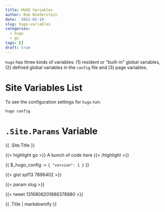 ```yaml
---
title: HUGO Variables
author: Rob Wiederstein
date: '2021-02-19'
slug: hugo-variables
categories:
  - hugo
  - go
tags: []
draft: true
---
```


`hugo` has three kinds of variables:  (1) resident or "built-in" global variables, (2) defined global variables in the `config` file and (3) page variables.

# Site Variables List

To see the configuration settings for `hugo` run:

```
hugo config
```


# `.Site.Params` Variable




<p>{{ .Site.Title }}</p>

{{< highlight go >}} A bunch of code here {{< /highlight >}}


{{ $_hugo_config := `{ "version": 1 }` }}

{{< gist spf13 7896402 >}}

{{< param slug >}}

{{< tweet 1316806201888378880 >}}

{{ .Title | markdownify }}
